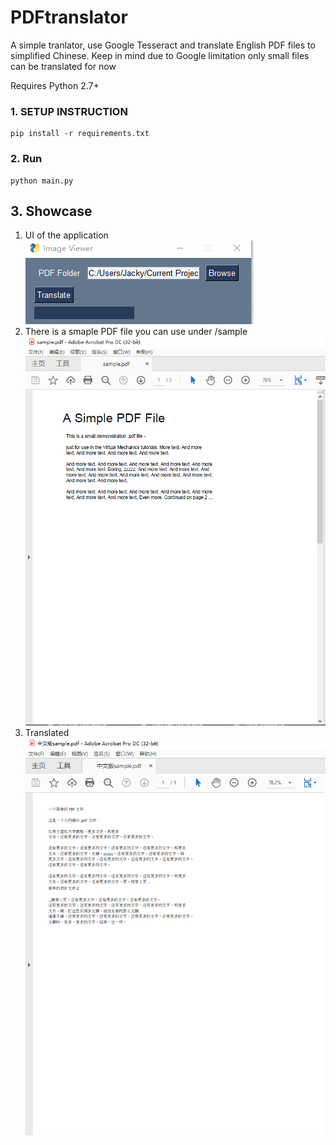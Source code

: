 # PDFtranslator

A simple tranlator, use Google Tesseract and translate English PDF files to simplified Chinese. Keep in mind due to Google limitation only small files can be translated for now

Requires Python 2.7+

### 1. SETUP INSTRUCTION

```shell
pip install -r requirements.txt
```

### 2. Run

```shell
python main.py
```

## 3. Showcase

1. UI of the application
   ![UI](https://raw.githubusercontent.com/jackychencw/PDFtranslator/main/imgs/UI.png)
2. There is a smaple PDF file you can use under /sample
   ![origin file](https://raw.githubusercontent.com/jackychencw/PDFtranslator/main/imgs/Origin.png)
3. Translated
   ![translated file](https://raw.githubusercontent.com/jackychencw/PDFtranslator/main/imgs/Translated.png)
